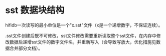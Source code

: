 # sst 数据块结构

hifidb一次读写的最小单位是一个"x.sst"文件（x是一个递增数字，不保证连续）。

.sst文件创建后既不可修改，sst文件修改需要重新读取整个sst文件，在内存中修改数据后递增sst文件的数字文件名，并重新写入（会导致写放大，优化措施见数据合并部分文档）。

